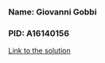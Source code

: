 ### Name: Giovanni Gobbi
### PID: A16140156

[Link to the solution](https://cse134b-notebook.firebaseapp.com/)
